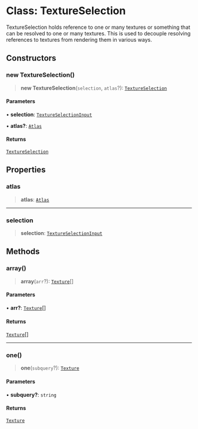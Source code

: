 # Class: TextureSelection

TextureSelection holds reference to one or many textures or something that
can be resolved to one or many textures. This is used to decouple resolving
references to textures from rendering them in various ways.

## Constructors

### new TextureSelection()

> **new TextureSelection**(`selection`, `atlas`?): [`TextureSelection`](TextureSelection)

#### Parameters

• **selection**: [`TextureSelectionInput`](../type-aliases/TextureSelectionInput)

• **atlas?**: [`Atlas`](Atlas)

#### Returns

[`TextureSelection`](TextureSelection)

## Properties

### atlas

> **atlas**: [`Atlas`](Atlas)

***

### selection

> **selection**: [`TextureSelectionInput`](../type-aliases/TextureSelectionInput)

## Methods

### array()

> **array**(`arr`?): [`Texture`](Texture)[]

#### Parameters

• **arr?**: [`Texture`](Texture)[]

#### Returns

[`Texture`](Texture)[]

***

### one()

> **one**(`subquery`?): [`Texture`](Texture)

#### Parameters

• **subquery?**: `string`

#### Returns

[`Texture`](Texture)
